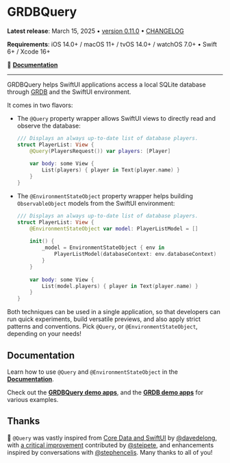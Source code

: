# GRDBQuery

**Latest release**: March 15, 2025 • [version 0.11.0](https://github.com/groue/GRDBQuery/tree/0.11.0) • [CHANGELOG](CHANGELOG.md)

**Requirements**: iOS 14.0+ / macOS 11+ / tvOS 14.0+ / watchOS 7.0+ &bull; Swift 6+ / Xcode 16+

📖 **[Documentation]**

---

GRDBQuery helps SwiftUI applications access a local SQLite database through [GRDB] and the SwiftUI environment.

It comes in two flavors:

- The `@Query` property wrapper allows SwiftUI views to directly read and observe the database:

    ```swift
    /// Displays an always up-to-date list of database players.
    struct PlayerList: View {
        @Query(PlayersRequest()) var players: [Player]
        
        var body: some View {
            List(players) { player in Text(player.name) }
        }
    }
    ```

- The `@EnvironmentStateObject` property wrapper helps building `ObservableObject` models from the SwiftUI environment:

    ```swift
    /// Displays an always up-to-date list of database players.
    struct PlayerList: View {
        @EnvironmentStateObject var model: PlayerListModel = []
        
        init() {
            _model = EnvironmentStateObject { env in
                PlayerListModel(databaseContext: env.databaseContext)
            }
        }
        
        var body: some View {
            List(model.players) { player in Text(player.name) }
        }
    }
    ```

Both techniques can be used in a single application, so that developers can run quick experiments, build versatile previews, and also apply strict patterns and conventions. Pick `@Query`, or `@EnvironmentStateObject`, depending on your needs!

## Documentation

Learn how to use `@Query` and `@EnvironmentStateObject` in the **[Documentation]**.

Check out the **[GRDBQuery demo apps]**, and the **[GRDB demo apps]** for various examples.

## Thanks

🙌 `@Query` was vastly inspired from [Core Data and SwiftUI](https://davedelong.com/blog/2021/04/03/core-data-and-swiftui/) by [@davedelong](https://github.com/davedelong), with [a critical improvement](https://github.com/groue/GRDB.swift/pull/955) contributed by [@steipete](https://github.com/steipete), and enhancements inspired by conversations with [@stephencelis](https://github.com/stephencelis). Many thanks to all of you!


[GRDB]: http://github.com/groue/GRDB.swift
[GRDB demo apps]: https://github.com/groue/GRDB.swift/tree/master/Documentation/DemoApps
[Documentation]: https://swiftpackageindex.com/groue/GRDBQuery/documentation
[GRDBQuery demo apps]: Documentation
